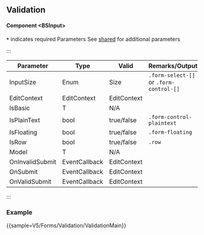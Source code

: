 ﻿## Validation
#### Component \<BSInput\>
**`*`** indicates required Parameters
See [shared](forms/shared) for additional parameters

:::

| Parameter       | Type          | Valid       | Remarks/Output                          |
|-----------------|---------------|-------------|-----------------------------------------|
| InputSize       | Enum          | Size        | `.form-select-[]` or `.form-control-[]` | {.table-striped .p-2}
| EditContext     | EditContext   | EditContext |                                         | 
| IsBasic         | T             | N/A         |                                         |
| IsPlainText     | bool          | true/false  | `.form-control-plaintext`               | 
| IsFloating      | bool          | true/false  | `.form-floating`                        | 
| IsRow           | bool          | true/false  | `.row`                                  | 
| Model           | T             | N/A         |                                         |
| OnInvalidSubmit | EventCallback | EditContext |                                         |
| OnSubmit        | EventCallback | EditContext |                                         |
| OnValidSubmit   | EventCallback | EditContext |                                         |

:::

### Example

{{sample=V5/Forms/Validation/ValidationMain}}
